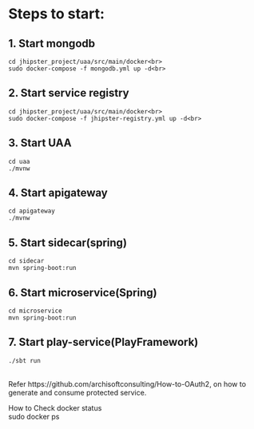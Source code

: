 # Steps to start:

## 1. Start mongodb<br>
```
cd jhipster_project/uaa/src/main/docker<br>
sudo docker-compose -f mongodb.yml up -d<br>
```

## 2. Start service registry<br>
```
cd jhipster_project/uaa/src/main/docker<br>
sudo docker-compose -f jhipster-registry.yml up -d<br>
```
## 3. Start UAA<br>
```
cd uaa
./mvnw
```
## 4. Start apigateway<br>
```
cd apigateway
./mvnw
```

## 5. Start sidecar(spring)<br>
```
cd sidecar
mvn spring-boot:run
```

## 6. Start microservice(Spring)<br>
```
cd microservice
mvn spring-boot:run
```

## 7. Start play-service(PlayFramework)<br>
```
./sbt run
```

<br>
Refer https://github.com/archisoftconsulting/How-to-OAuth2, on how to generate and consume protected service.

How to Check docker status<br>
sudo docker ps
